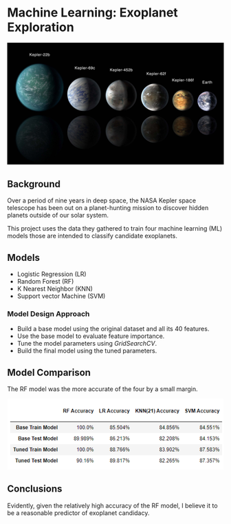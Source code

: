 # Machine Learning: Exoplanet Exploration

![exoplanets.jpg](Images/exoplanets.jpg)

## Background
Over a period of nine years in deep space, the NASA Kepler space telescope has been out on a planet-hunting mission to discover hidden planets outside of our solar system.

This project uses the data they gathered to train four machine learning (ML) models those are intended to classify candidate exoplanets.

## Models
- Logistic Regression (LR)
- Random Forest (RF)
- K Nearest Neighbor (KNN)
- Support vector Machine (SVM)

### Model Design Approach
- Build a base model using the original dataset and all its 40 features.
- Use the base model to evaluate feature importance.
- Tune the model parameters using *GridSearchCV*.
- Build the final model using the tuned parameters.

## Model Comparison
The RF model was the more accurate of the four by a small margin.

![models_eval](Images/eval.png)

## Conclusions
Evidently, given the relatively high accuracy of the RF model, I believe it to be a reasonable predictor of exoplanet candidacy.

